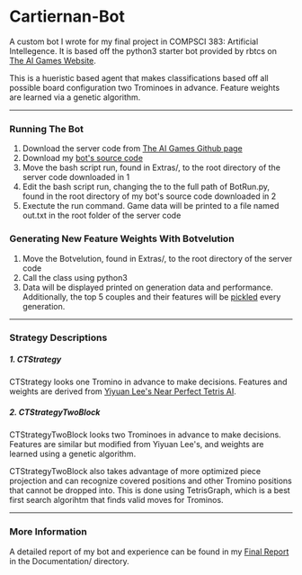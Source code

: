 # Cartiernan-Bot
A custom bot I wrote for my final project in COMPSCI 383: Artificial Intellegence. It is based off the python3 starter bot provided by rbtcs on [ The AI Games Website](http://theaigames.com/competitions/ai-block-battle/getting-started).


This is a hueristic based agent that makes classifications based off all possible board configuration two Trominoes in advance. Feature weights are learned via a genetic algorithm.

---

### Running The Bot
1. Download the server code from [The AI Games Github page](https://github.com/theaigames/blockbattle-engine)
2. Download my [bot's source code](https://github.com/CDTiernan/Block-Bot)
3. Move the bash script run, found in Extras/, to the root directory of the server code downloaded in 1
4. Edit the bash script run, changing the <PATH> to the full path of BotRun.py, found in the root directory of my bot's source code downloaded in 2
5. Exectute the run command. Game data will be printed to a file named out.txt in the root folder of the server code

### Generating New Feature Weights With Botvelution
1.  Move the Botvelution, found in Extras/, to the root directory of the server code
2.  Call the class using python3
3.  Data will be displayed printed on generation data and performance. Additionally, the top 5 couples and their features will be [pickled](https://wiki.python.org/moin/UsingPickle) every generation. 

----

### Strategy Descriptions
##### 1. CTStrategy
CTStrategy looks one Tromino in advance to make decisions. Features and weights are derived from [Yiyuan Lee's Near Perfect Tetris AI](https://codemyroad.wordpress.com/2013/04/14/tetris-ai-the-near-perfect-player/).
##### 2. CTStrategyTwoBlock
CTStrategyTwoBlock looks two Trominoes in advance to make decisions. Features are similar but modified from Yiyuan Lee's, and weights are learned using a genetic algorithm.

CTStrategyTwoBlock also takes advantage of more optimized piece projection and can recognize covered positions and other Tromino positions that cannot be dropped into. This is done using TetrisGraph, which is a best first search algorihtm that finds valid moves for Trominos.

----

### More Information
A detailed report of my bot and experience can be found in my [Final Report](https://github.com/CDTiernan/Block-Bot/tree/master/Documentation) in the Documentation/ directory.
